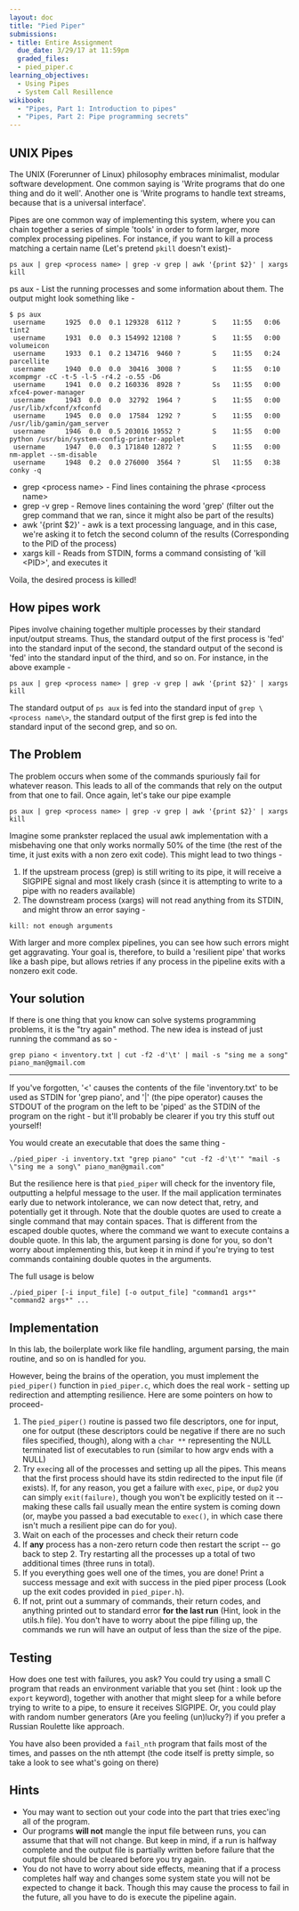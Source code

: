 ```yaml
---
layout: doc
title: "Pied Piper"
submissions:
- title: Entire Assignment
  due_date: 3/29/17 at 11:59pm
  graded_files:
  - pied_piper.c
learning_objectives:
  - Using Pipes
  - System Call Resillence
wikibook:
  - "Pipes, Part 1: Introduction to pipes"
  - "Pipes, Part 2: Pipe programming secrets"
---
```


## UNIX Pipes

The UNIX (Forerunner of Linux) philosophy embraces minimalist, modular software development. One common saying is 'Write programs that do one thing and do it well'. Another one is 'Write programs to handle text streams, because that is a universal interface'.

Pipes are one common way of implementing this system, where you can chain together a series of simple 'tools' in order to form larger, more complex processing pipelines. For instance, if you want to kill a process matching a certain name  (Let's pretend `pkill` doesn't exist)-

```console
ps aux | grep <process name> | grep -v grep | awk '{print $2}' | xargs kill
```

ps aux - List the running processes and some information about them. The output might look something like -

```console
$ ps aux
 username     1925  0.0  0.1 129328  6112 ?        S    11:55   0:06 tint2
 username     1931  0.0  0.3 154992 12108 ?        S    11:55   0:00 volumeicon
 username     1933  0.1  0.2 134716  9460 ?        S    11:55   0:24 parcellite
 username     1940  0.0  0.0  30416  3008 ?        S    11:55   0:10 xcompmgr -cC -t-5 -l-5 -r4.2 -o.55 -D6
 username     1941  0.0  0.2 160336  8928 ?        Ss   11:55   0:00 xfce4-power-manager
 username     1943  0.0  0.0  32792  1964 ?        S    11:55   0:00 /usr/lib/xfconf/xfconfd
 username     1945  0.0  0.0  17584  1292 ?        S    11:55   0:00 /usr/lib/gamin/gam_server
 username     1946  0.0  0.5 203016 19552 ?        S    11:55   0:00 python /usr/bin/system-config-printer-applet
 username     1947  0.0  0.3 171840 12872 ?        S    11:55   0:00 nm-applet --sm-disable
 username     1948  0.2  0.0 276000  3564 ?        Sl   11:55   0:38 conky -q
```

* grep \<process name\> - Find lines containing the phrase \<process name\>
* grep -v grep - Remove lines containing the word 'grep' (filter out the grep command that we ran, since it might also be part of the results)
* awk '{print $2}' - awk is a text processing language, and in this case, we're asking it to fetch the second column of the results (Corresponding to the PID of the process)
* xargs kill - Reads from STDIN, forms a command consisting of 'kill \<PID\>', and executes it

Voila, the desired process is killed!

## How pipes work

Pipes involve chaining together multiple processes by their standard input/output streams. Thus, the standard output of the first process is 'fed' into the standard input of the second, the standard output of the second is 'fed' into the standard input of the third, and so on. For instance, in the above example -

```console
ps aux | grep <process name> | grep -v grep | awk '{print $2}' | xargs kill
```
The standard output of `ps aux` is fed into the standard input of `grep \<process name\>`, the standard output of the first grep is fed into the standard input of the second grep, and so on.


## The Problem

The problem occurs when some of the commands spuriously fail for whatever reason. This leads to all of the commands that rely on the output from that one to fail. Once again, let's take our pipe example

```console
ps aux | grep <process name> | grep -v grep | awk '{print $2}' | xargs kill
```

Imagine some prankster replaced the usual awk implementation with a misbehaving one that only works normally 50% of the time (the rest of the time, it just exits with a non zero exit code). This might lead to two things -

1. If the upstream process (grep) is still writing to its pipe, it will receive a SIGPIPE signal and most likely crash (since it is attempting to write to a pipe with no readers available)
2. The downstream process (xargs) will not read anything from its STDIN, and might throw an error saying -

```console
kill: not enough arguments
```
With larger and more complex pipelines, you can see how such errors might get aggravating. Your goal is, therefore, to build a 'resilient pipe' that works like a bash pipe, but allows retries if any process in the pipeline exits with a nonzero exit code.

## Your solution

If there is one thing that you know can solve systems programming problems, it is the "try again" method. The new idea is instead of just running the command as so - 

```console
grep piano < inventory.txt | cut -f2 -d'\t' | mail -s "sing me a song" piano_man@gmail.com
```
---

If you've forgotten, '<' causes the contents of the file 'inventory.txt' to be used as STDIN for 'grep piano', and '\|' (the pipe operator) causes the STDOUT of the program on the left to be 'piped' as the STDIN of the program on the right - but it'll probably be clearer if you try this stuff out yourself!

You would create an executable that does the same thing - 

```console
./pied_piper -i inventory.txt "grep piano" "cut -f2 -d'\t'" "mail -s \"sing me a song\" piano_man@gmail.com"
```

But the resilience here is that `pied_piper` will check for the inventory file, outputting a helpful message to the user. If the mail application terminates early due to network intolerance, we can now detect that, retry, and potentially get it through. Note that the double quotes are used to create a single command that may contain spaces. That is different from the escaped double quotes, where the command we want to execute contains a double quote. In this lab, the argument parsing is done for you, so don't worry about implementing this, but keep it in mind if you're trying to test commands containing double quotes in the arguments.

The full usage is below

```console
./pied_piper [-i input_file] [-o output_file] "command1 args*" "command2 args*" ...
```

## Implementation

In this lab, the boilerplate work like file handling, argument parsing, the main routine, and so on is handled for you. 

However, being the brains of the operation, you must implement the `pied_piper()` function in `pied_piper.c`, which does the real work - setting up redirection and attempting resilience. Here are some pointers on how to proceed-


1. The `pied_piper()` routine is passed two file descriptors, one for input, one for output (these descriptors could be negative if there are no such files specified, though), along with a `char **` representing the NULL terminated list of executables to run (similar to how argv ends with a NULL)
2. Try `exec`ing all of the processes and setting up all the pipes. This means that the first process should have its stdin redirected to the input file (if exists). If, for any reason, you get a failure with `exec`, `pipe`, or `dup2` you can simply `exit(failure)`, though you won't be explicitly tested on it -- making these calls fail usually mean the entire system is coming down (or, maybe you passed a bad executable to `exec()`, in which case there isn't much a resilient pipe can do for you).
3. Wait on each of the processes and check their return code
4. If **any** process has a non-zero return code then restart the script -- go back to step 2. Try restarting all the processes up a total of two additional times (three runs in total).
5. If you everything goes well one of the times, you are done! Print a success message and exit with success in the pied piper process (Look up the exit codes provided in `pied_piper.h`).
6. If not, print out a summary of commands, their return codes, and anything printed out to standard error **for the last run** (Hint, look in the utils.h file). You don't have to worry about the pipe filling up, the commands we run will have an output of less than the size of the pipe.

## Testing

How does one test with failures, you ask? You could try using a small C program that reads an environment variable that you set (hint : look up the `export` keyword), together with another that might sleep for a while before trying to write to a pipe, to ensure it receives SIGPIPE. Or, you could play with random number generators (Are you feeling (un)lucky?) if you prefer a Russian Roulette like approach.

You have also been provided a `fail_nth` program that fails most of the times, and passes on the nth attempt (the code itself is pretty simple, so take a look to see what's going on there)

## Hints

* You may want to section out your code into the part that tries exec'ing all of the program.
* Our programs **will not** mangle the input file between runs, you can assume that that will not change. But keep in mind, if a run is halfway complete and the output file is partially written before failure that the output file should be cleared before you try again.
* You do not have to worry about side effects, meaning that if a process completes half way and changes some system state you will not be expected to change it back. Though this may cause the process to fail in the future, all you have to do is execute the pipeline again.
